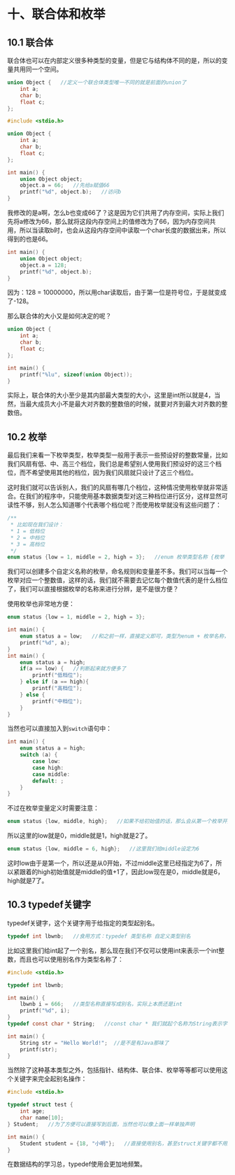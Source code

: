 # 十、联合体和枚举



## 10.1 联合体

联合体也可以在内部定义很多种类型的变量，但是它与结构体不同的是，所以的变量共用同一个空间。

```c
union Object {   //定义一个联合体类型唯一不同的就是前面的union了
    int a;
    char b;
    float c;
};
```

```c
#include <stdio.h>

union Object {
    int a;
    char b;
    float c;
};

int main() {
    union Object object;
    object.a = 66;   //先给a赋值66
    printf("%d", object.b);   //访问b
}
```

我修改的是a啊，怎么b也变成66了？这是因为它们共用了内存空间，实际上我们先将a修改为66，那么就将这段内存空间上的值修改为了66，因为内存空间共用，所以当读取b时，也会从这段内存空间中读取一个char长度的数据出来，所以得到的也是66。

```c
int main() {
    union Object object;
    object.a = 128;
    printf("%d", object.b);
}
```

因为：128 = 10000000，所以用char读取后，由于第一位是符号位，于是就变成了-128。

那么联合体的大小又是如何决定的呢？

```c
union Object {
    int a;
    char b;
    float c;
};

int main() {
    printf("%lu", sizeof(union Object));
}
```

实际上，联合体的大小至少是其内部最大类型的大小，这里是int所以就是4，当然，当最大成员大小不是最大对齐数的整数倍的时候，就要对齐到最大对齐数的整数倍。



## 10.2 枚举

最后我们来看一下枚举类型，枚举类型一般用于表示一些预设好的整数常量，比如我们风扇有低、中、高三个档位，我们总是希望别人使用我们预设好的这三个档位，而不希望使用其他的档位，因为我们风扇就只设计了这三个档位。

这时我们就可以告诉别人，我们的风扇有哪几个档位，这种情况使用枚举就非常适合。在我们的程序中，只能使用基本数据类型对这三种档位进行区分，这样显然可读性不够，别人怎么知道哪个代表哪个档位呢？而使用枚举就没有这些问题了：

```c
/**
 * 比如现在我们设计：
 * 1 = 低档位
 * 2 = 中档位
 * 3 = 高档位
 */
enum status {low = 1, middle = 2, high = 3};   //enum 枚举类型名称 {枚举 = 初始值, 枚举...}
```

我们可以创建多个自定义名称的枚举，命名规则和变量差不多。我们可以当每一个枚举对应一个整数值，这样的话，我们就不需要去记忆每个数值代表的是什么档位了，我们可以直接根据枚举的名称来进行分辨，是不是很方便？

使用枚举也非常地方便：

```c
enum status {low = 1, middle = 2, high = 3};

int main() {
    enum status a = low;   //和之前一样，直接定义即可，类型为enum + 枚举名称，后面是变量名称，值可以直接写对应的枚举
    printf("%d", a);
}
int main() {
    enum status a = high;
    if(a == low) {   //判断起来就方便多了
        printf("低档位");
    } else if (a == high){
        printf("高档位");
    } else {
        printf("中档位");
    }
}
```

当然也可以直接加入到`switch`语句中：

```c
int main() {
    enum status a = high;
    switch (a) {
        case low:
        case high:
        case middle:
        default: ;
    }
}
```

不过在枚举变量定义时需要注意：

```c
enum status {low, middle, high};   //如果不给初始值的话，那么会从第一个枚举开始，默认值为0，后续依次+1
```

所以这里的low就是0，middle就是1，high就是2了。

```c
enum status {low, middle = 6, high};   //这里我们给middle设定为6
```

这时low由于是第一个，所以还是从0开始，不过middle这里已经指定为6了，所以紧跟着的high初始值就是middle的值+1了，因此low现在是0，middle就是6，high就是7了。

## 10.3 typedef关键字

typedef关键字，这个关键字用于给指定的类型起别名。

```c
typedef int lbwnb;   //食用方式：typedef 类型名称 自定义类型别名
```

比如这里我们给int起了一个别名，那么现在我们不仅可以使用int来表示一个int整数，而且也可以使用别名作为类型名称了：

```c
#include <stdio.h>

typedef int lbwnb;

int main() {
    lbwnb i = 666;   //类型名称直接写成别名，实际上本质还是int
    printf("%d", i);
}
typedef const char * String;   //const char * 我们就起个名称为String表示字符串

int main() {
    String str = "Hello World!";  //是不是有Java那味了
    printf(str);
}
```

当然除了这种基本类型之外，包括指针、结构体、联合体、枚举等等都可以使用这个关键字来完全起别名操作：

```c
#include <stdio.h>

typedef struct test {
    int age;
    char name[10];
} Student;   //为了方便可以直接写到后面，当然也可以像上面一样单独声明

int main() {
    Student student = {18, "小明"};   //直接使用别名，甚至struct关键字都不用加了
}
```

在数据结构的学习总，typedef使用会更加地频繁。
